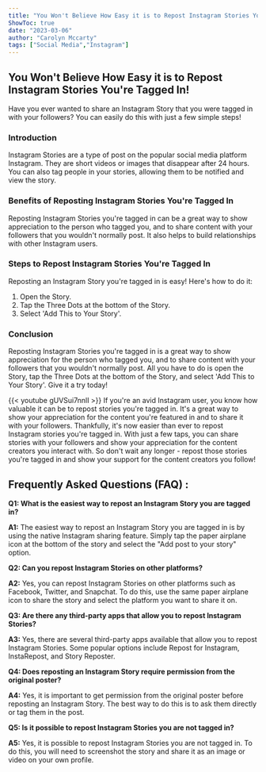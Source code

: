 ```yaml
---
title: "You Won't Believe How Easy it is to Repost Instagram Stories You're Tagged In!"
ShowToc: true 
date: "2023-03-06"
author: "Carolyn Mccarty" 
tags: ["Social Media","Instagram"]
---
```

## You Won't Believe How Easy it is to Repost Instagram Stories You're Tagged In!

Have you ever wanted to share an Instagram Story that you were tagged in with your followers? You can easily do this with just a few simple steps!

### Introduction 

Instagram Stories are a type of post on the popular social media platform Instagram. They are short videos or images that disappear after 24 hours. You can also tag people in your stories, allowing them to be notified and view the story.

### Benefits of Reposting Instagram Stories You're Tagged In

Reposting Instagram Stories you're tagged in can be a great way to show appreciation to the person who tagged you, and to share content with your followers that you wouldn't normally post. It also helps to build relationships with other Instagram users.

### Steps to Repost Instagram Stories You're Tagged In 

Reposting an Instagram Story you're tagged in is easy! Here's how to do it:

1. Open the Story.
2. Tap the Three Dots at the bottom of the Story.
3. Select 'Add This to Your Story'.

### Conclusion 

Reposting Instagram Stories you're tagged in is a great way to show appreciation for the person who tagged you, and to share content with your followers that you wouldn't normally post. All you have to do is open the Story, tap the Three Dots at the bottom of the Story, and select 'Add This to Your Story'. Give it a try today!

{{< youtube gUVSui7nnlI >}} 
If you're an avid Instagram user, you know how valuable it can be to repost stories you're tagged in. It's a great way to show your appreciation for the content you're featured in and to share it with your followers. Thankfully, it's now easier than ever to repost Instagram stories you're tagged in. With just a few taps, you can share stories with your followers and show your appreciation for the content creators you interact with. So don't wait any longer - repost those stories you're tagged in and show your support for the content creators you follow!

## Frequently Asked Questions (FAQ) :
**Q1: What is the easiest way to repost an Instagram Story you are tagged in?**

**A1:** The easiest way to repost an Instagram Story you are tagged in is by using the native Instagram sharing feature. Simply tap the paper airplane icon at the bottom of the story and select the "Add post to your story" option.

**Q2: Can you repost Instagram Stories on other platforms?**

**A2:** Yes, you can repost Instagram Stories on other platforms such as Facebook, Twitter, and Snapchat. To do this, use the same paper airplane icon to share the story and select the platform you want to share it on.

**Q3: Are there any third-party apps that allow you to repost Instagram Stories?**

**A3:** Yes, there are several third-party apps available that allow you to repost Instagram Stories. Some popular options include Repost for Instagram, InstaRepost, and Story Reposter.

**Q4: Does reposting an Instagram Story require permission from the original poster?**

**A4:** Yes, it is important to get permission from the original poster before reposting an Instagram Story. The best way to do this is to ask them directly or tag them in the post.

**Q5: Is it possible to repost Instagram Stories you are not tagged in?**

**A5:** Yes, it is possible to repost Instagram Stories you are not tagged in. To do this, you will need to screenshot the story and share it as an image or video on your own profile.



